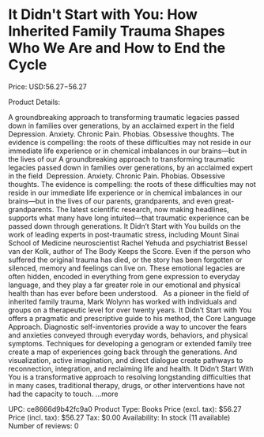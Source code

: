 # It Didn't Start with You: How Inherited Family Trauma Shapes Who We Are and How to End the Cycle

Price: USD:$56.27-$56.27

Product Details:

A groundbreaking approach to transforming traumatic legacies passed down in families over generations, by an acclaimed expert in the field Depression. Anxiety. Chronic Pain. Phobias. Obsessive thoughts. The evidence is compelling: the roots of these difficulties may not reside in our immediate life experience or in chemical imbalances in our brains—but in the lives of our A groundbreaking approach to transforming traumatic legacies passed down in families over generations, by an acclaimed expert in the field  Depression. Anxiety. Chronic Pain. Phobias. Obsessive thoughts. The evidence is compelling: the roots of these difficulties may not reside in our immediate life experience or in chemical imbalances in our brains—but in the lives of our parents, grandparents, and even great-grandparents. The latest scientific research, now making headlines, supports what many have long intuited—that traumatic experience can be passed down through generations. It Didn’t Start with You builds on the work of leading experts in post-traumatic stress, including Mount Sinai School of Medicine neuroscientist Rachel Yehuda and psychiatrist Bessel van der Kolk, author of The Body Keeps the Score. Even if the person who suffered the original trauma has died, or the story has been forgotten or silenced, memory and feelings can live on. These emotional legacies are often hidden, encoded in everything from gene expression to everyday language, and they play a far greater role in our emotional and physical health than has ever before been understood.   As a pioneer in the field of inherited family trauma, Mark Wolynn has worked with individuals and groups on a therapeutic level for over twenty years. It Didn’t Start with You offers a pragmatic and prescriptive guide to his method, the Core Language Approach. Diagnostic self-inventories provide a way to uncover the fears and anxieties conveyed through everyday words, behaviors, and physical symptoms. Techniques for developing a genogram or extended family tree create a map of experiences going back through the generations. And visualization, active imagination, and direct dialogue create pathways to reconnection, integration, and reclaiming life and health. It Didn’t Start With You is a transformative approach to resolving longstanding difficulties that in many cases, traditional therapy, drugs, or other interventions have not had the capacity to touch. ...more

UPC: ce8666d9b42fc9a0
Product Type: Books
Price (excl. tax): $56.27
Price (incl. tax): $56.27
Tax: $0.00
Availability: In stock (11 available)
Number of reviews: 0